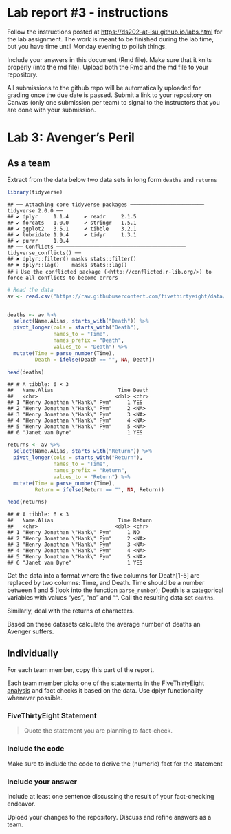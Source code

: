 
<!-- README.md is generated from README.Rmd. Please edit the README.Rmd file -->

# Lab report \#3 - instructions

Follow the instructions posted at
<https://ds202-at-isu.github.io/labs.html> for the lab assignment. The
work is meant to be finished during the lab time, but you have time
until Monday evening to polish things.

Include your answers in this document (Rmd file). Make sure that it
knits properly (into the md file). Upload both the Rmd and the md file
to your repository.

All submissions to the github repo will be automatically uploaded for
grading once the due date is passed. Submit a link to your repository on
Canvas (only one submission per team) to signal to the instructors that
you are done with your submission.

# Lab 3: Avenger’s Peril

## As a team

Extract from the data below two data sets in long form `deaths` and
`returns`

``` r
library(tidyverse)
```

    ## ── Attaching core tidyverse packages ──────────────────────── tidyverse 2.0.0 ──
    ## ✔ dplyr     1.1.4     ✔ readr     2.1.5
    ## ✔ forcats   1.0.0     ✔ stringr   1.5.1
    ## ✔ ggplot2   3.5.1     ✔ tibble    3.2.1
    ## ✔ lubridate 1.9.4     ✔ tidyr     1.3.1
    ## ✔ purrr     1.0.4     
    ## ── Conflicts ────────────────────────────────────────── tidyverse_conflicts() ──
    ## ✖ dplyr::filter() masks stats::filter()
    ## ✖ dplyr::lag()    masks stats::lag()
    ## ℹ Use the conflicted package (<http://conflicted.r-lib.org/>) to force all conflicts to become errors

``` r
# Read the data
av <- read.csv("https://raw.githubusercontent.com/fivethirtyeight/data/master/avengers/avengers.csv", stringsAsFactors = FALSE)


deaths <- av %>%
  select(Name.Alias, starts_with("Death")) %>%
  pivot_longer(cols = starts_with("Death"),
               names_to = "Time",
               names_prefix = "Death",
               values_to = "Death") %>%
  mutate(Time = parse_number(Time),
         Death = ifelse(Death == "", NA, Death)) 

head(deaths)
```

    ## # A tibble: 6 × 3
    ##   Name.Alias                     Time Death
    ##   <chr>                         <dbl> <chr>
    ## 1 "Henry Jonathan \"Hank\" Pym"     1 YES  
    ## 2 "Henry Jonathan \"Hank\" Pym"     2 <NA> 
    ## 3 "Henry Jonathan \"Hank\" Pym"     3 <NA> 
    ## 4 "Henry Jonathan \"Hank\" Pym"     4 <NA> 
    ## 5 "Henry Jonathan \"Hank\" Pym"     5 <NA> 
    ## 6 "Janet van Dyne"                  1 YES

``` r
returns <- av %>%
  select(Name.Alias, starts_with("Return")) %>%
  pivot_longer(cols = starts_with("Return"),
               names_to = "Time",
               names_prefix = "Return",
               values_to = "Return") %>%
  mutate(Time = parse_number(Time),
         Return = ifelse(Return == "", NA, Return)) 

head(returns)
```

    ## # A tibble: 6 × 3
    ##   Name.Alias                     Time Return
    ##   <chr>                         <dbl> <chr> 
    ## 1 "Henry Jonathan \"Hank\" Pym"     1 NO    
    ## 2 "Henry Jonathan \"Hank\" Pym"     2 <NA>  
    ## 3 "Henry Jonathan \"Hank\" Pym"     3 <NA>  
    ## 4 "Henry Jonathan \"Hank\" Pym"     4 <NA>  
    ## 5 "Henry Jonathan \"Hank\" Pym"     5 <NA>  
    ## 6 "Janet van Dyne"                  1 YES

Get the data into a format where the five columns for Death\[1-5\] are
replaced by two columns: Time, and Death. Time should be a number
between 1 and 5 (look into the function `parse_number`); Death is a
categorical variables with values “yes”, “no” and ““. Call the resulting
data set `deaths`.

Similarly, deal with the returns of characters.

Based on these datasets calculate the average number of deaths an
Avenger suffers.

## Individually

For each team member, copy this part of the report.

Each team member picks one of the statements in the FiveThirtyEight
[analysis](https://fivethirtyeight.com/features/avengers-death-comics-age-of-ultron/)
and fact checks it based on the data. Use dplyr functionality whenever
possible.

### FiveThirtyEight Statement

> Quote the statement you are planning to fact-check.

### Include the code

Make sure to include the code to derive the (numeric) fact for the
statement

### Include your answer

Include at least one sentence discussing the result of your
fact-checking endeavor.

Upload your changes to the repository. Discuss and refine answers as a
team.
